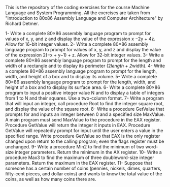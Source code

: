 This is the repository of the coding exercises for the course Machine Language and System Programming. All the exercises are taken from "Introduction to 80x86 Assembly Language and Computer Architecture" by Richard Detmer.

1- Write a complete 80×86 assembly language program to prompt for values of x, y, and z and display the value of the expression x −2y + 4z. Allow for 16-bit integer values.
2- Write a complete 80×86 assembly language program to prompt for values of x, y, and z and display the value of the expression 2(−x + y−1) + z. Allow for 32-bit integer values.
3- Write a complete 80×86 assembly language program to prompt for the length and width of a rectangle and to display its perimeter (2*length + 2*width).
4- Write a complete 80×86 assembly language program to prompt for the length, width, and height of a box and to display its volume.
5- Write a complete 80×86 assembly language program to prompt for the length, width, and height of a box and to display its surface area.
6- Write a complete 80×86 program to input a positive integer value N and to display a table of integers from 1 to N and their squares. Use a two-column format.
7- Write a program that will input an integer, call procedure Root to find the integer square root, and display the value of the square root. 
8- Write a procedure GetValue that prompts for and inputs an integer between 0 and a specified size MaxValue. A main program must send MaxValue to the procedure in the EAX register. Procedure GetValue will return the integer it inputs in EAX. Procedure GetValue will repeatedly prompt for input until the user enters a value in the specified range. Write procedure GetValue so that EAX is the only register changed upon return to the calling program; even the flags register must be unchanged.
9- Write a procedure Min2 to find the minimum of two word-size integer parameters. Return the minimum in the AX register.
10- Write a procedure Max3 to find the maximum of three doubleword-size integer parameters. Return the maximum in the EAX register.
11- Suppose that someone has a certain number of coins (pennies, nickels, dimes, quarters, fifty-cent pieces, and dollar coins) and wants to know the total value of the coins, as well as how many coins there are.